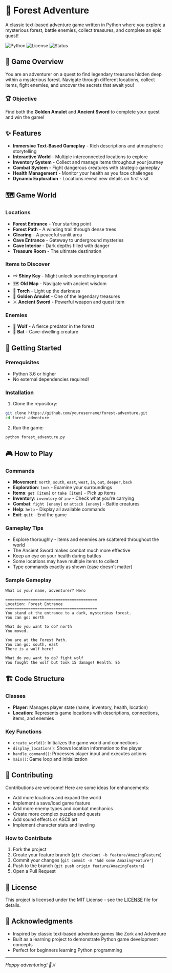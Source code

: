 # 🌲 Forest Adventure

A classic text-based adventure game written in Python where you explore a mysterious forest, battle enemies, collect treasures, and complete an epic quest!

![Python](https://img.shields.io/badge/python-v3.6+-blue.svg)
![License](https://img.shields.io/badge/license-MIT-green.svg)
![Status](https://img.shields.io/badge/status-active-success.svg)

## 🎯 Game Overview

You are an adventurer on a quest to find legendary treasures hidden deep within a mysterious forest. Navigate through different locations, collect items, fight enemies, and uncover the secrets that await you!

### 🏆 Objective
Find both the **Golden Amulet** and **Ancient Sword** to complete your quest and win the game!

## ✨ Features

- **Immersive Text-Based Gameplay** - Rich descriptions and atmospheric storytelling
- **Interactive World** - Multiple interconnected locations to explore
- **Inventory System** - Collect and manage items throughout your journey
- **Combat System** - Fight dangerous creatures with strategic gameplay
- **Health Management** - Monitor your health as you face challenges
- **Dynamic Exploration** - Locations reveal new details on first visit

## 🗺️ Game World

### Locations
- **Forest Entrance** - Your starting point
- **Forest Path** - A winding trail through dense trees
- **Clearing** - A peaceful sunlit area
- **Cave Entrance** - Gateway to underground mysteries
- **Cave Interior** - Dark depths filled with danger
- **Treasure Room** - The ultimate destination

### Items to Discover
- 🗝️ **Shiny Key** - Might unlock something important
- 🗺️ **Old Map** - Navigate with ancient wisdom
- 🔦 **Torch** - Light up the darkness
- 🏺 **Golden Amulet** - One of the legendary treasures
- ⚔️ **Ancient Sword** - Powerful weapon and quest item

### Enemies
- 🐺 **Wolf** - A fierce predator in the forest
- 🦇 **Bat** - Cave-dwelling creature

## 🚀 Getting Started

### Prerequisites
- Python 3.6 or higher
- No external dependencies required!

### Installation

1. Clone the repository:
```bash
git clone https://github.com/yourusername/forest-adventure.git
cd forest-adventure
```

2. Run the game:
```bash
python forest_adventure.py
```

## 🎮 How to Play

### Commands
- **Movement**: `north`, `south`, `east`, `west`, `in`, `out`, `deeper`, `back`
- **Exploration**: `look` - Examine your surroundings
- **Items**: `get [item]` or `take [item]` - Pick up items
- **Inventory**: `inventory` or `inv` - Check what you're carrying
- **Combat**: `fight [enemy]` or `attack [enemy]` - Battle creatures
- **Help**: `help` - Display all available commands
- **Exit**: `quit` - End the game

### Gameplay Tips
- Explore thoroughly - items and enemies are scattered throughout the world
- The Ancient Sword makes combat much more effective
- Keep an eye on your health during battles
- Some locations may have multiple items to collect
- Type commands exactly as shown (case doesn't matter)

### Sample Gameplay
```
What is your name, adventurer? Hero

========================================
Location: Forest Entrance
========================================
You stand at the entrance to a dark, mysterious forest.
You can go: north

What do you want to do? north
You moved.

You are at the Forest Path.
You can go: south, east
There is a wolf here!

What do you want to do? fight wolf
You fought the wolf but took 15 damage! Health: 85
```

## 🏗️ Code Structure

### Classes
- **Player**: Manages player state (name, inventory, health, location)
- **Location**: Represents game locations with descriptions, connections, items, and enemies

### Key Functions
- `create_world()`: Initializes the game world and connections
- `display_location()`: Shows location information to the player
- `handle_command()`: Processes player input and executes actions
- `main()`: Game loop and initialization

## 🤝 Contributing

Contributions are welcome! Here are some ideas for enhancements:

- Add more locations and expand the world
- Implement a save/load game feature
- Add more enemy types and combat mechanics
- Create more complex puzzles and quests
- Add sound effects or ASCII art
- Implement character stats and leveling

### How to Contribute
1. Fork the project
2. Create your feature branch (`git checkout -b feature/AmazingFeature`)
3. Commit your changes (`git commit -m 'Add some AmazingFeature'`)
4. Push to the branch (`git push origin feature/AmazingFeature`)
5. Open a Pull Request

## 📝 License

This project is licensed under the MIT License - see the [LICENSE](LICENSE) file for details.

## 🎉 Acknowledgments

- Inspired by classic text-based adventure games like Zork and Adventure
- Built as a learning project to demonstrate Python game development concepts
- Perfect for beginners learning Python programming

---

*Happy adventuring! 🌲⚔️*
